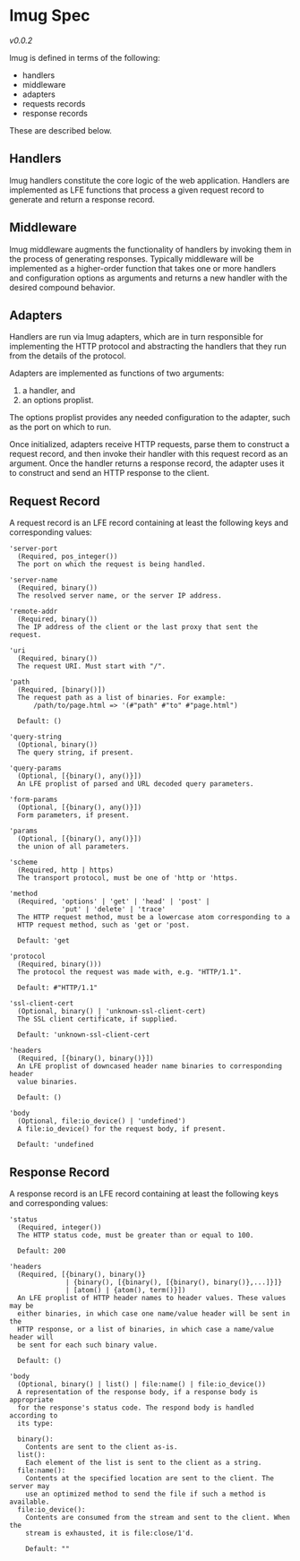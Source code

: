 # lmug Spec

*v0.0.2*

lmug is defined in terms of the following:

 * handlers
 * middleware
 * adapters
 * requests records
 * response records

These are described below.


## Handlers

lmug handlers constitute the core logic of the web application. Handlers are
implemented as LFE functions that process a given request record to generate
and return a response record.


## Middleware

lmug middleware augments the functionality of handlers by invoking them in
the process of generating responses. Typically middleware will be
implemented as a higher-order function that takes one or more handlers and
configuration options as arguments and returns a new handler with the
desired compound behavior.


## Adapters

Handlers are run via lmug adapters, which are in turn responsible for
implementing the HTTP protocol and abstracting the handlers that they run
from the details of the protocol.

Adapters are implemented as functions of two arguments:

1. a handler, and
1. an options proplist.

The options proplist provides any needed configuration to the adapter, such
as the port on which to run.

Once initialized, adapters receive HTTP requests, parse them to construct a
request record, and then invoke their handler with this request record as an
argument. Once the handler returns a response record, the adapter uses it to
construct and send an HTTP response to the client.


## Request Record

A request record is an LFE record containing at least the following keys and
corresponding values:

```
'server-port
  (Required, pos_integer())
  The port on which the request is being handled.
```

```
'server-name
  (Required, binary())
  The resolved server name, or the server IP address.
```

```
'remote-addr
  (Required, binary())
  The IP address of the client or the last proxy that sent the request.
```

```
'uri
  (Required, binary())
  The request URI. Must start with "/".
```

```
'path
  (Required, [binary()])
  The request path as a list of binaries. For example:
      /path/to/page.html => '(#"path" #"to" #"page.html")

  Default: ()
```

```
'query-string
  (Optional, binary())
  The query string, if present.
```

```
'query-params
  (Optional, [{binary(), any()}])
  An LFE proplist of parsed and URL decoded query parameters.
```

```
'form-params
  (Optional, [{binary(), any()}])
  Form parameters, if present.
```

```
'params
  (Optional, [{binary(), any()}])
  the union of all parameters.
```

```
'scheme
  (Required, http | https)
  The transport protocol, must be one of 'http or 'https.
```

```
'method
  (Required, 'options' | 'get' | 'head' | 'post' |
             'put' | 'delete' | 'trace'
  The HTTP request method, must be a lowercase atom corresponding to a
  HTTP request method, such as 'get or 'post.

  Default: 'get
```

```
'protocol
  (Required, binary()))
  The protocol the request was made with, e.g. "HTTP/1.1".

  Default: #"HTTP/1.1"
```

```
'ssl-client-cert
  (Optional, binary() | 'unknown-ssl-client-cert)
  The SSL client certificate, if supplied.

  Default: 'unknown-ssl-client-cert
```

```
'headers
  (Required, [{binary(), binary()}])
  An LFE proplist of downcased header name binaries to corresponding header
  value binaries.

  Default: ()
```

```
'body
  (Optional, file:io_device() | 'undefined')
  A file:io_device() for the request body, if present.

  Default: 'undefined
```


## Response Record

A response record is an LFE record containing at least the following keys and
corresponding values:

```
'status
  (Required, integer())
  The HTTP status code, must be greater than or equal to 100.

  Default: 200
```

```
'headers
  (Required, [{binary(), binary()}
              | {binary(), [{binary(), [{binary(), binary()},...]}]}
              | [atom() | {atom(), term()}])
  An LFE proplist of HTTP header names to header values. These values may be
  either binaries, in which case one name/value header will be sent in the
  HTTP response, or a list of binaries, in which case a name/value header will
  be sent for each such binary value.

  Default: ()
```

```
'body
  (Optional, binary() | list() | file:name() | file:io_device())
  A representation of the response body, if a response body is appropriate
  for the response's status code. The respond body is handled according to
  its type:

  binary():
    Contents are sent to the client as-is.
  list():
    Each element of the list is sent to the client as a string.
  file:name():
    Contents at the specified location are sent to the client. The server may
    use an optimized method to send the file if such a method is available.
  file:io_device():
    Contents are consumed from the stream and sent to the client. When the
    stream is exhausted, it is file:close/1'd.

    Default: ""
```
